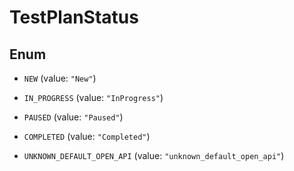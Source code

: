 

# TestPlanStatus

## Enum


* `NEW` (value: `"New"`)

* `IN_PROGRESS` (value: `"InProgress"`)

* `PAUSED` (value: `"Paused"`)

* `COMPLETED` (value: `"Completed"`)

* `UNKNOWN_DEFAULT_OPEN_API` (value: `"unknown_default_open_api"`)



